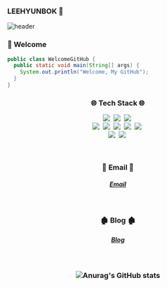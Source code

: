 ### LEEHYUNBOK 👋

![header](https://capsule-render.vercel.app/api?type=Waving&color=auto&height=300&section=header&text=LEEHYUNBOK&fontSize=90)

### 👋 Welcome
``` java
public class WelcomeGitHub {
  public static void main(String[] args) {
    System.out.println("Welcome, My GitHub");
  }
}
```



<h3 align="center">🌐 Tech Stack 🌐</h3>

<p align="center">
  <img src="https://img.shields.io/badge/Java-007396?style=flat-square&logo=Java&logoColor=white"/></a>&nbsp 
  <img src="https://img.shields.io/badge/Javascript-ffb13b?style=flat-square&logo=javascript&logoColor=white"/></a>&nbsp 
  <img src="https://img.shields.io/badge/css-1572B6?style=flat-square&logo=css3&logoColor=white"/></a>&nbsp 
  <br>
  <img src="https://img.shields.io/badge/SpringBoot-6DB33F?style=flat-square&logo=Spring&logoColor=white"/></a>&nbsp 
  <img src="https://img.shields.io/badge/Mysql-E6B91E?style=flat-square&logo=MySql&logoColor=white"/></a>&nbsp 
  <img src="https://img.shields.io/badge/aws-333664?style=flat-square&logo=amazon-aws&logoColor=white"/></a>&nbsp 
  <img src="https://img.shields.io/badge/react-222222?style=flat-square&logo=react&logoColor=61dafb"/></a>&nbsp 
  <img src="https://img.shields.io/badge/express-222222?style=flat-square&logo=Express&logoColor=ffffff"/></a>&nbsp
  <br>
  <img src="https://img.shields.io/badge/node.js-3b973b?style=flat-square&logo=Node.js&logoColor=ffffff"/></a>&nbsp 
  <img src="https://img.shields.io/badge/VS Code-007ACC?style=flat-square&logo=Visual Studio Code&logoColor=ffffff"/></a>&nbsp 
</p>

<br/>
<h3 align="center">📧 Email 📧</h3>
<h5 align="center">

[Email](mailto:l.hn.bk0905@gmail.com)

</h5>
<br/>

<h3 align="center">

<h3 align="center">🏚️ Blog 🏚️</h3>
<h5 align="center">

[Blog](https://velog.io/@l_hn_bk)

</h5>
<br/>

<h3 align="center">

![Anurag's GitHub stats](https://github-readme-stats.vercel.app/api?username=LEEHYUNBOK&show_icons=true&theme=radical)

</h3>